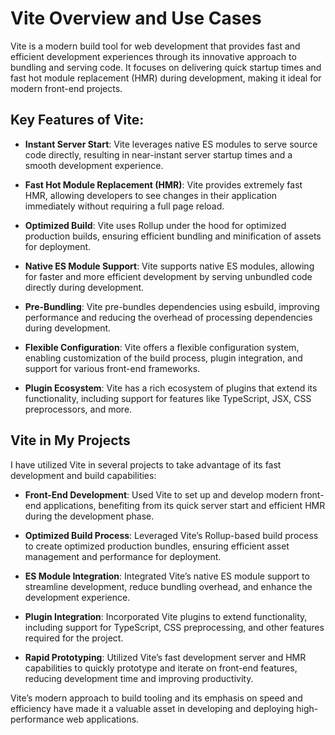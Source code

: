 # Vite Overview and Use Cases

Vite is a modern build tool for web development that provides fast and efficient development experiences through its innovative approach to bundling and serving code. It focuses on delivering quick startup times and fast hot module replacement (HMR) during development, making it ideal for modern front-end projects.

## Key Features of Vite:

- **Instant Server Start**: Vite leverages native ES modules to serve source code directly, resulting in near-instant server startup times and a smooth development experience.

- **Fast Hot Module Replacement (HMR)**: Vite provides extremely fast HMR, allowing developers to see changes in their application immediately without requiring a full page reload.

- **Optimized Build**: Vite uses Rollup under the hood for optimized production builds, ensuring efficient bundling and minification of assets for deployment.

- **Native ES Module Support**: Vite supports native ES modules, allowing for faster and more efficient development by serving unbundled code directly during development.

- **Pre-Bundling**: Vite pre-bundles dependencies using esbuild, improving performance and reducing the overhead of processing dependencies during development.

- **Flexible Configuration**: Vite offers a flexible configuration system, enabling customization of the build process, plugin integration, and support for various front-end frameworks.

- **Plugin Ecosystem**: Vite has a rich ecosystem of plugins that extend its functionality, including support for features like TypeScript, JSX, CSS preprocessors, and more.

## Vite in My Projects

I have utilized Vite in several projects to take advantage of its fast development and build capabilities:

- **Front-End Development**: Used Vite to set up and develop modern front-end applications, benefiting from its quick server start and efficient HMR during the development phase.

- **Optimized Build Process**: Leveraged Vite’s Rollup-based build process to create optimized production bundles, ensuring efficient asset management and performance for deployment.

- **ES Module Integration**: Integrated Vite’s native ES module support to streamline development, reduce bundling overhead, and enhance the development experience.

- **Plugin Integration**: Incorporated Vite plugins to extend functionality, including support for TypeScript, CSS preprocessing, and other features required for the project.

- **Rapid Prototyping**: Utilized Vite’s fast development server and HMR capabilities to quickly prototype and iterate on front-end features, reducing development time and improving productivity.

Vite’s modern approach to build tooling and its emphasis on speed and efficiency have made it a valuable asset in developing and deploying high-performance web applications.